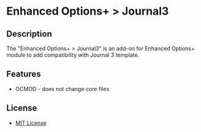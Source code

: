 # Enhanced Options+ > Journal3

## Description
The "Enhanced Options+ > Journal3" is an add-on for Enhanced Options+ module to add compatibility with Journal 3 template.

## Features
* OCMOD - does not change core files

## License
* [MIT License](https://raw.githubusercontent.com/ocmod-space/ocmod-enhanced-options/master/addons/j3/LICENSE.txt)

